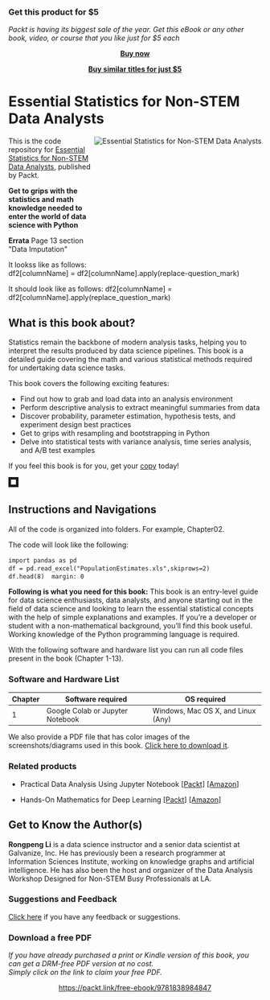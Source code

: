 
### Get this product for $5

<i>Packt is having its biggest sale of the year. Get this eBook or any other book, video, or course that you like just for $5 each</i>


<b><p align='center'>[Buy now](https://packt.link/9781838984847)</p></b>


<b><p align='center'>[Buy similar titles for just $5](https://subscription.packtpub.com/search)</p></b>


# Essential Statistics for Non-STEM Data Analysts

<a href="https://www.packtpub.com/product/essential-statistics-for-non-stem-data-analysts/9781838984847"><img src="https://static.packt-cdn.com/products/9781838984847/cover/smaller" alt="Essential Statistics for Non-STEM Data Analysts" height="256px" align="right"></a>

This is the code repository for [Essential Statistics for Non-STEM Data Analysts](https://www.packtpub.com/product/essential-statistics-for-non-stem-data-analysts/9781838984847), published by Packt.

**Get to grips with the statistics and math knowledge needed to enter the world of data science with Python**

**Errata**
Page 13
section "Data Imputation"

It lookss like as follows:
    df2[columnName] = df2[columnName].apply(replace-question_mark)
 
It should look like as follows: 
    df2[columnName] = df2[columnName].apply(replace_question_mark)

## What is this book about?
Statistics remain the backbone of modern analysis tasks, helping you to interpret the results produced by data science pipelines. This book is a detailed guide covering the math and various statistical methods required for undertaking data science tasks.

This book covers the following exciting features: 
* Find out how to grab and load data into an analysis environment
* Perform descriptive analysis to extract meaningful summaries from data
* Discover probability, parameter estimation, hypothesis tests, and experiment design best practices
* Get to grips with resampling and bootstrapping in Python
* Delve into statistical tests with variance analysis, time series analysis, and A/B test examples

If you feel this book is for you, get your [copy](https://www.amazon.com/dp/1838984844) today!

<a href="https://www.packtpub.com/?utm_source=github&utm_medium=banner&utm_campaign=GitHubBanner"><img src="https://raw.githubusercontent.com/PacktPublishing/GitHub/master/GitHub.png" 
alt="https://www.packtpub.com/" border="5" /></a>


## Instructions and Navigations
All of the code is organized into folders. For example, Chapter02.

The code will look like the following:
```
import pandas as pd 
df = pd.read_excel("PopulationEstimates.xls",skiprows=2) 
df.head(8)  margin: 0
```

**Following is what you need for this book:**
This book is an entry-level guide for data science enthusiasts, data analysts, and anyone starting out in the field of data science and looking to learn the essential statistical concepts with the help of simple explanations and examples. If you’re a developer or student with a non-mathematical background, you’ll find this book useful. Working knowledge of the Python programming language is required.

With the following software and hardware list you can run all code files present in the book (Chapter 1-13).

### Software and Hardware List

| Chapter  | Software required                   | OS required                        |
| -------- | ------------------------------------| -----------------------------------|
| 1        | Google Colab or Jupyter Notebook                  | Windows, Mac OS X, and Linux (Any) |



We also provide a PDF file that has color images of the screenshots/diagrams used in this book. [Click here to download it](https://static.packt-cdn.com/downloads/9781838984847_ColorImages.pdf).


### Related products <Other books you may enjoy>
* Practical Data Analysis Using Jupyter Notebook [[Packt]](https://www.packtpub.com/product/practical-data-analysis-using-jupyter-notebook/9781838826031) [[Amazon]](https://www.amazon.com/dp/1838826033)

* Hands-On Mathematics for Deep Learning [[Packt]](https://www.packtpub.com/product/hands-on-mathematics-for-deep-learning/9781838647292) [[Amazon]](https://www.amazon.com/dp/1838647295)

## Get to Know the Author(s)
**Rongpeng Li**
is a data science instructor and a senior data scientist at Galvanize, Inc. He has previously been a research programmer at Information Sciences Institute, working on knowledge graphs and artificial intelligence. He has also been the host and organizer of the Data Analysis Workshop Designed for Non-STEM Busy Professionals at LA.


### Suggestions and Feedback
[Click here](https://docs.google.com/forms/d/e/1FAIpQLSdy7dATC6QmEL81FIUuymZ0Wy9vH1jHkvpY57OiMeKGqib_Ow/viewform) if you have any feedback or suggestions.
### Download a free PDF

 <i>If you have already purchased a print or Kindle version of this book, you can get a DRM-free PDF version at no cost.<br>Simply click on the link to claim your free PDF.</i>
<p align="center"> <a href="https://packt.link/free-ebook/9781838984847">https://packt.link/free-ebook/9781838984847 </a> </p>